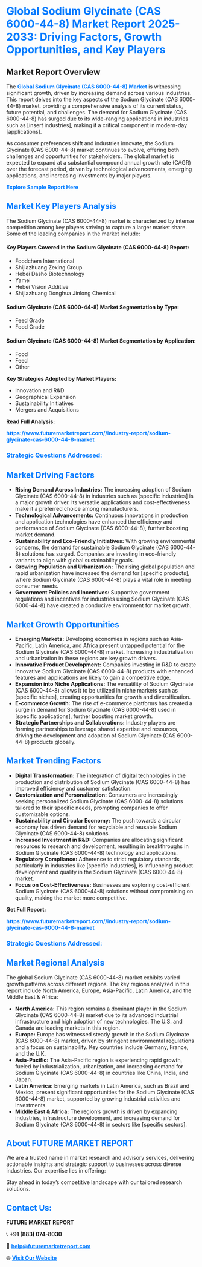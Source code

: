 <h1 style="color: #007BFF;">Global Sodium Glycinate (CAS 6000-44-8) Market Report 2025-2033: Driving Factors, Growth Opportunities, and Key Players</h1>

<section id="overview">
<h2>Market Report Overview</h2>
<p>The <a href="https://www.futuremarketreport.com//industry-report/sodium-glycinate-cas-6000-44-8-market" style="color: #007BFF; text-decoration: none;"><strong>Global Sodium Glycinate (CAS 6000-44-8) Market</strong></a> is witnessing significant growth, driven by increasing demand across various industries. This report delves into the key aspects of the Sodium Glycinate (CAS 6000-44-8) market, providing a comprehensive analysis of its current status, future potential, and challenges. The demand for Sodium Glycinate (CAS 6000-44-8) has surged due to its wide-ranging applications in industries such as [insert industries], making it a critical component in modern-day [applications].</p>
<p>As consumer preferences shift and industries innovate, the Sodium Glycinate (CAS 6000-44-8) market continues to evolve, offering both challenges and opportunities for stakeholders. The global market is expected to expand at a substantial compound annual growth rate (CAGR) over the forecast period, driven by technological advancements, emerging applications, and increasing investments by major players.</p>
</section>

<section id="overview">
<p><a href="https://www.futuremarketreport.com//request-sample/reportId=90426" style="color: #007BFF; text-decoration: none;"><strong>Explore Sample Report Here</strong></a></p>
</section>

<section id="key-players">
<h2 style="color: #007BFF;">Market Key Players Analysis</h2>
<p>The Sodium Glycinate (CAS 6000-44-8) market is characterized by intense competition among key players striving to capture a larger market share. Some of the leading companies in the market include:</p>
<h4>Key Players Covered in the Sodium Glycinate (CAS 6000-44-8) Report:</h4>
<ul><li>Foodchem International</li><li>Shijiazhuang Zexing Group</li><li>Hebei Dasho Biotechnology</li><li>Yamei</li><li>Hebei Vision Additive</li><li>Shijiazhuang Donghua Jinlong Chemical</li></ul>
<h4>Sodium Glycinate (CAS 6000-44-8) Market Segmentation by Type:</h4>
<ul><li>Feed Grade</li><li>Food Grade</li></ul>

<h4>Sodium Glycinate (CAS 6000-44-8) Market Segmentation by Application:</h4>
<ul><li>Food</li><li>Feed</li><li>Other</li></ul>
<p><strong>Key Strategies Adopted by Market Players:</strong></p>
<ul>
<li>Innovation and R&D</li>
<li>Geographical Expansion</li>
<li>Sustainability Initiatives</li>
<li>Mergers and Acquisitions</li>
</ul>
</section>

<section>
<p><strong>Read Full Analysis: </strong></p><a href="https://www.futuremarketreport.com//industry-report/sodium-glycinate-cas-6000-44-8-market" style="color: #007BFF; text-decoration: none;"><strong>https://www.futuremarketreport.com//industry-report/sodium-glycinate-cas-6000-44-8-market</strong></a>
<h3 style="color: #007BFF;">Strategic Questions Addressed:</h3>
</section>

<section id="driving-factors">
<h2 style="color: #007BFF;">Market Driving Factors</h2>
<ul>
<li><strong>Rising Demand Across Industries:</strong> The increasing adoption of Sodium Glycinate (CAS 6000-44-8) in industries such as [specific industries] is a major growth driver. Its versatile applications and cost-effectiveness make it a preferred choice among manufacturers.</li>
<li><strong>Technological Advancements:</strong> Continuous innovations in production and application technologies have enhanced the efficiency and performance of Sodium Glycinate (CAS 6000-44-8), further boosting market demand.</li>
<li><strong>Sustainability and Eco-Friendly Initiatives:</strong> With growing environmental concerns, the demand for sustainable Sodium Glycinate (CAS 6000-44-8) solutions has surged. Companies are investing in eco-friendly variants to align with global sustainability goals.</li>
<li><strong>Growing Population and Urbanization:</strong> The rising global population and rapid urbanization have increased the demand for [specific products], where Sodium Glycinate (CAS 6000-44-8) plays a vital role in meeting consumer needs.</li>
<li><strong>Government Policies and Incentives:</strong> Supportive government regulations and incentives for industries using Sodium Glycinate (CAS 6000-44-8) have created a conducive environment for market growth.</li>
</ul>
</section>

<section id="growth-opportunities">
<h2 style="color: #007BFF;">Market Growth Opportunities</h2>
<ul>
<li><strong>Emerging Markets:</strong> Developing economies in regions such as Asia-Pacific, Latin America, and Africa present untapped potential for the Sodium Glycinate (CAS 6000-44-8) market. Increasing industrialization and urbanization in these regions are key growth drivers.</li>
<li><strong>Innovative Product Development:</strong> Companies investing in R&D to create innovative Sodium Glycinate (CAS 6000-44-8) products with enhanced features and applications are likely to gain a competitive edge.</li>
<li><strong>Expansion into Niche Applications:</strong> The versatility of Sodium Glycinate (CAS 6000-44-8) allows it to be utilized in niche markets such as [specific niches], creating opportunities for growth and diversification.</li>
<li><strong>E-commerce Growth:</strong> The rise of e-commerce platforms has created a surge in demand for Sodium Glycinate (CAS 6000-44-8) used in [specific applications], further boosting market growth.</li>
<li><strong>Strategic Partnerships and Collaborations:</strong> Industry players are forming partnerships to leverage shared expertise and resources, driving the development and adoption of Sodium Glycinate (CAS 6000-44-8) products globally.</li>
</ul>
</section>

<section id="trending-factors">
<h2 style="color: #007BFF;">Market Trending Factors</h2>
<ul>
<li><strong>Digital Transformation:</strong> The integration of digital technologies in the production and distribution of Sodium Glycinate (CAS 6000-44-8) has improved efficiency and customer satisfaction.</li>
<li><strong>Customization and Personalization:</strong> Consumers are increasingly seeking personalized Sodium Glycinate (CAS 6000-44-8) solutions tailored to their specific needs, prompting companies to offer customizable options.</li>
<li><strong>Sustainability and Circular Economy:</strong> The push towards a circular economy has driven demand for recyclable and reusable Sodium Glycinate (CAS 6000-44-8) solutions.</li>
<li><strong>Increased Investment in R&D:</strong> Companies are allocating significant resources to research and development, resulting in breakthroughs in Sodium Glycinate (CAS 6000-44-8) technology and applications.</li>
<li><strong>Regulatory Compliance:</strong> Adherence to strict regulatory standards, particularly in industries like [specific industries], is influencing product development and quality in the Sodium Glycinate (CAS 6000-44-8) market.</li>
<li><strong>Focus on Cost-Effectiveness:</strong> Businesses are exploring cost-efficient Sodium Glycinate (CAS 6000-44-8) solutions without compromising on quality, making the market more competitive.</li>
</ul>
</section>

<section>
<p><strong>Get Full Report: </strong></p><a href="https://www.futuremarketreport.com//industry-report/sodium-glycinate-cas-6000-44-8-market" style="color: #007BFF; text-decoration: none;"><strong>https://www.futuremarketreport.com//industry-report/sodium-glycinate-cas-6000-44-8-market</strong></a>
<h3 style="color: #007BFF;">Strategic Questions Addressed:</h3>
</section>


<section id="regional-analysis">
<h2 style="color: #007BFF;">Market Regional Analysis</h2>
<p>The global Sodium Glycinate (CAS 6000-44-8) market exhibits varied growth patterns across different regions. The key regions analyzed in this report include North America, Europe, Asia-Pacific, Latin America, and the Middle East & Africa:</p>
<ul>
<li><strong>North America:</strong> This region remains a dominant player in the Sodium Glycinate (CAS 6000-44-8) market due to its advanced industrial infrastructure and high adoption of new technologies. The U.S. and Canada are leading markets in this region.</li>
<li><strong>Europe:</strong> Europe has witnessed steady growth in the Sodium Glycinate (CAS 6000-44-8) market, driven by stringent environmental regulations and a focus on sustainability. Key countries include Germany, France, and the U.K.</li>
<li><strong>Asia-Pacific:</strong> The Asia-Pacific region is experiencing rapid growth, fueled by industrialization, urbanization, and increasing demand for Sodium Glycinate (CAS 6000-44-8) in countries like China, India, and Japan.</li>
<li><strong>Latin America:</strong> Emerging markets in Latin America, such as Brazil and Mexico, present significant opportunities for the Sodium Glycinate (CAS 6000-44-8) market, supported by growing industrial activities and investments.</li>
<li><strong>Middle East & Africa:</strong> The region’s growth is driven by expanding industries, infrastructure development, and increasing demand for Sodium Glycinate (CAS 6000-44-8) in sectors like [specific sectors].</li>
</ul>
</section>

<footer>
<h2 style="color: #007BFF;">About FUTURE MARKET REPORT</h2>
<p>We are a trusted name in market research and advisory services, delivering actionable insights and strategic support to businesses across diverse industries. Our expertise lies in offering:</p>

<p>Stay ahead in today’s competitive landscape with our tailored research solutions.</p>

<h2 style="color: #007BFF;">Contact Us:</h2>
<p><strong>FUTURE MARKET REPORT</strong></p>
<p>📞 <strong>+91 (883) 074-8030</strong></p>
<p>📧 <strong><a href="mailto:help@futuremarketreport.com" style="color: #007BFF;">help@futuremarketreport.com</a></strong></p>
<p>🌐 <strong><a href="https://www.futuremarketreport.com/" style="color: #007BFF;">Visit Our Website</a></strong></p>
</footer>